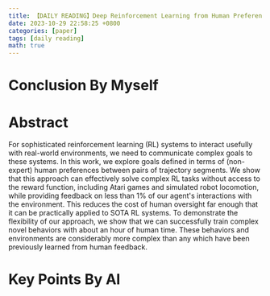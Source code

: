 ```yaml
---
title: 【DAILY READING】Deep Reinforcement Learning from Human Preferences
date: 2023-10-29 22:58:25 +0800
categories: [paper]
tags: [daily reading]
math: true
---
```



# Conclusion By Myself
# Abstract
For sophisticated reinforcement learning (RL) systems to interact usefully with real-world environments, we need to communicate complex goals to these systems. 
In this work, we explore goals defined in terms of (non-expert) human preferences between pairs of trajectory segments.
We show that this approach can effectively solve complex RL tasks without access to the reward function, including Atari games and simulated robot locomotion, while providing feedback on less than 1% of our agent's interactions with the environment.
This reduces the cost of human oversight far enough that it can be practically applied to SOTA RL systems.
To demonstrate the flexibility of our approach, we show that we can successfully train complex novel behaviors with about an hour of human time.
These behaviors and environments are considerably more complex than any which have been previously learned from human feedback.
# Key Points By AI